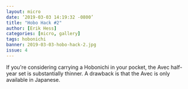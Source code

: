 ```yaml
---
layout: micro
date: ‘2019-03-03 14:19:32 -0800’
title: "Hobo Hack #2"
author: [Erik Hess]
categories: [micro, gallery]
tags: hobonichi
banner: 2019-03-03-hobo-hack-2.jpg
issue: 4
---
```


If you're considering carrying a Hobonichi in your pocket, the Avec half-year set is substantially thinner. A drawback is that the Avec is only available in Japanese. 
